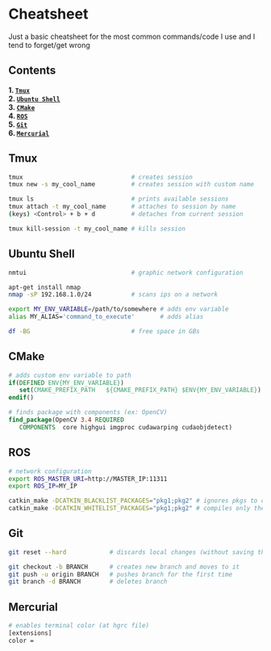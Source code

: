 Cheatsheet
==========

Just a basic cheatsheet for the most common commands/code I use and I tend to forget/get wrong

Contents
---------
**1. [`Tmux`](#Tmux)**  
**2. [`Ubuntu Shell`](#Ubuntu)**  
**3. [`CMake`](#CMake)**  
**4. [`ROS`](#ROS)**  
**5. [`Git`](#Git)**  
**6. [`Mercurial`](#Mercurial)**

Tmux
----

```bash
tmux                              # creates session
tmux new -s my_cool_name          # creates session with custom name

tmux ls                           # prints available sessions
tmux attach -t my_cool_name       # attaches to session by name
(keys) <Control> + b + d          # detaches from current session

tmux kill-session -t my_cool_name # kills session
```

Ubuntu Shell
------
```bash
nmtui                             # graphic network configuration

apt-get install nmap
nmap -sP 192.168.1.0/24           # scans ips on a network

export MY_ENV_VARIABLE=/path/to/somewhere # adds env variable
alias MY_ALIAS='command_to_execute'       # adds alias

df -BG                            # free space in GBs
```

CMake
-----
```cmake
# adds custom env variable to path
if(DEFINED ENV{MY_ENV_VARIABLE})
   set(CMAKE_PREFIX_PATH   ${CMAKE_PREFIX_PATH} $ENV{MY_ENV_VARIABLE})
endif()

# finds package with components (ex: OpenCV)
find_package(OpenCV 3.4 REQUIRED
   COMPONENTS  core highgui imgproc cudawarping cudaobjdetect)
```

ROS
---
```bash
# network configuration
export ROS_MASTER_URI=http://MASTER_IP:11311 
export ROS_IP=MY_IP

catkin_make -DCATKIN_BLACKLIST_PACKAGES="pkg1;pkg2" # ignores pkgs to compile
catkin_make -DCATKIN_WHITELIST_PACKAGES="pkg1;pkg2" # compiles only these pkgs
```

Git
---
```bash
git reset --hard            # discards local changes (without saving them)

git checkout -b BRANCH      # creates new branch and moves to it
git push -u origin BRANCH   # pushes branch for the first time
git branch -d BRANCH        # deletes branch
```

Mercurial
---
```bash
# enables terminal color (at hgrc file)
[extensions]
color =
```
